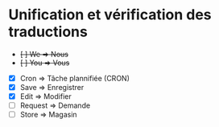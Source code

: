 # Unification et vérification des traductions

* ~~[ ] We => Nous~~
* ~~[ ] You => Vous~~
* [x] Cron => Tâche plannifiée (CRON)
* [x] Save => Enregistrer
* [x] Edit => Modifier
* [ ] Request => Demande
* [ ] Store => Magasin